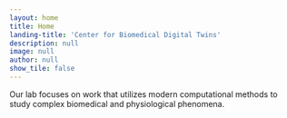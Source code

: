 ```yaml
---
layout: home
title: Home
landing-title: 'Center for Biomedical Digital Twins'
description: null
image: null
author: null
show_tile: false
---
```


Our lab focuses on work that utilizes modern computational methods to study complex biomedical and physiological phenomena. 
